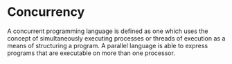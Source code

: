 # Concurrency
A concurrent programming language is defined as one which uses the concept of simultaneously executing processes or threads of execution as a means of structuring a program. A parallel language is able to express programs that are executable on more than one processor.

